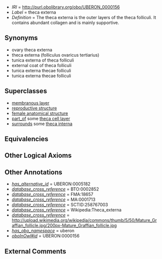  * *IRI* = http://purl.obolibrary.org/obo/UBERON_0000156
 * *Label* = theca externa
 * *Definition* = The theca externa is the outer layers of the theca folliculi. It contains abundant collagen and is mainly supportive.

## Synonyms

 * ovary theca externa
 * theca externa (folliculus ovaricus tertiarius)
 * tunica externa of theca folliculi
 * external coat of theca folliculi
 * tunica externa thecae folliculi
 * tunica externa thecae folliculi

## Superclasses

 * [membranous layer](../../UBERON/58/UBERON_0000158.md)
 * [reproductive structure](../../UBERON/56/UBERON_0005156.md)
 * [female anatomical structure](../../UBERON/04/UBERON_0014404.md)
 * [part_of](../../BFO/50/BFO_0000050.md) some [theca cell layer](../../UBERON/55/UBERON_0000155.md)
 * [surrounds](../../RO/21/RO_0002221.md) some [theca interna](../../UBERON/57/UBERON_0000157.md)

## Equivalencies


## Other Logical Axioms


## Other Annotations

 * *[has_alternative_id](../../Id/oboInOwl#hasAlternativeId.md)* = UBERON:0005182
 * *[database_cross_reference](../../ef/oboInOwl#hasDbXref.md)* = BTO:0002852
 * *[database_cross_reference](../../ef/oboInOwl#hasDbXref.md)* = FMA:18657
 * *[database_cross_reference](../../ef/oboInOwl#hasDbXref.md)* = MA:0001713
 * *[database_cross_reference](../../ef/oboInOwl#hasDbXref.md)* = SCTID:258767003
 * *[database_cross_reference](../../ef/oboInOwl#hasDbXref.md)* = Wikipedia:Theca_externa
 * *[database_cross_reference](../../ef/oboInOwl#hasDbXref.md)* = http://upload.wikimedia.org/wikipedia/commons/thumb/5/50/Mature_Graffian_follicle.jpg/200px-Mature_Graffian_follicle.jpg
 * *[has_obo_namespace](../../ce/oboInOwl#hasOBONamespace.md)* = uberon
 * *[oboInOwl#id](../../id/oboInOwl#id.md)* = UBERON:0000156

## External Comments

